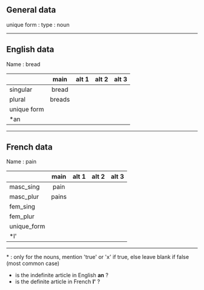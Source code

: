 ## General data

unique form :
type : noun

---

## English data

Name : bread

|             |  main  | alt 1 | alt 2 | alt 3 |
| :---------- | :----: | :---: | :---: | ----- |
| singular    | bread  |       |       |       |
| plural      | breads |       |       |       |
| unique form |        |       |       |       |
| \*an        |        |       |       |       |

---

## French data

Name : pain

|             | main  | alt 1 | alt 2 | alt 3 |
| :---------- | :---: | :---: | :---: | :---: |
| masc_sing   | pain  |       |       |       |
| masc_plur   | pains |       |       |       |
| fem_sing    |       |       |       |       |
| fem_plur    |       |       |       |       |
| unique_form |       |       |       |       |
| \*l'        |       |       |       |       |

---

\* : only for the nouns, mention 'true' or 'x' if true, else leave blank if false (most common case)

- is the indefinite article in English **an** ?
- is the definite article in French **l'** ?
